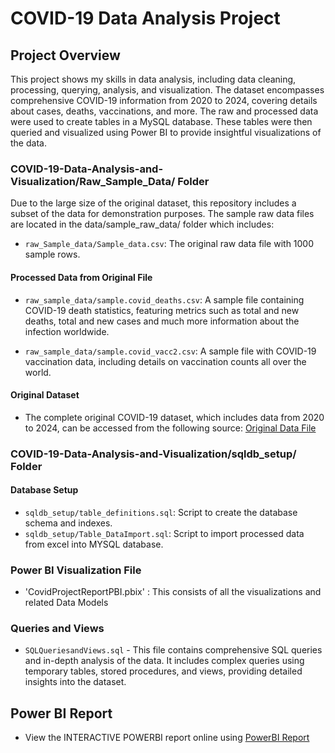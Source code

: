 # COVID-19 Data Analysis Project

## Project Overview
This project shows my skills in data analysis, including data cleaning, processing, querying, analysis, and visualization. The dataset encompasses comprehensive COVID-19 information from 2020 to 2024, covering details about cases, deaths, vaccinations, and more. The raw and processed data were used to create tables in a MySQL database. These tables were then queried and visualized using Power BI to provide insightful visualizations of the data.

### COVID-19-Data-Analysis-and-Visualization/Raw_Sample_Data/ Folder
Due to the large size of the original dataset, this repository includes a subset of the data for demonstration purposes. 
The sample raw data files are located in the data/sample_raw_data/ folder which includes:

- `raw_Sample_data/Sample_data.csv`: The original raw data file with 1000 sample rows.
#### Processed Data from Original File
- `raw_sample_data/sample.covid_deaths.csv`: A sample file containing COVID-19 death statistics,
   featuring metrics such as total and new deaths, total and new cases and much more information about the infection worldwide.
  
- `raw_sample_data/sample.covid_vacc2.csv`: A sample file with COVID-19 vaccination data, including details on vaccination counts all over the world.
#### Original Dataset
- The complete original COVID-19 dataset, which includes data from 2020 to 2024, can be accessed from the following source:
  [Original Data File](https://ourworldindata.org/coronavirus)
  
### COVID-19-Data-Analysis-and-Visualization/sqldb_setup/ Folder 
#### Database Setup
- `sqldb_setup/table_definitions.sql`: Script to create the database schema and indexes.
- `sqldb_setup/Table_DataImport.sql`: Script to import processed data from excel into MYSQL database.

### Power BI Visualization File 
- 'CovidProjectReportPBI.pbix' : This consists of all the visualizations and related Data Models
  
### Queries and Views
- `SQLQueriesandViews.sql` - This file contains comprehensive SQL queries and in-depth analysis of the data. 
  It includes complex queries using temporary tables, stored procedures, and views, providing detailed insights into the dataset.

## Power BI Report
- View the INTERACTIVE POWERBI report online using [PowerBI Report](https://bit.ly/4bMZE7O)
